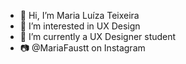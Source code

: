 - 👋 Hi, I’m Maria Luíza Teixeira
- 👀 I’m interested in UX Design       
- 🌱 I’m currently a UX Designer student
- 📷 @MariaFaustt on Instagram


<!---    
MariaLTN/MariaLTN is a ✨ special ✨ repository because its `README.md` (this file) appears on your GitHub profile.
You can click the Preview link to take a look at your changes.
--->
